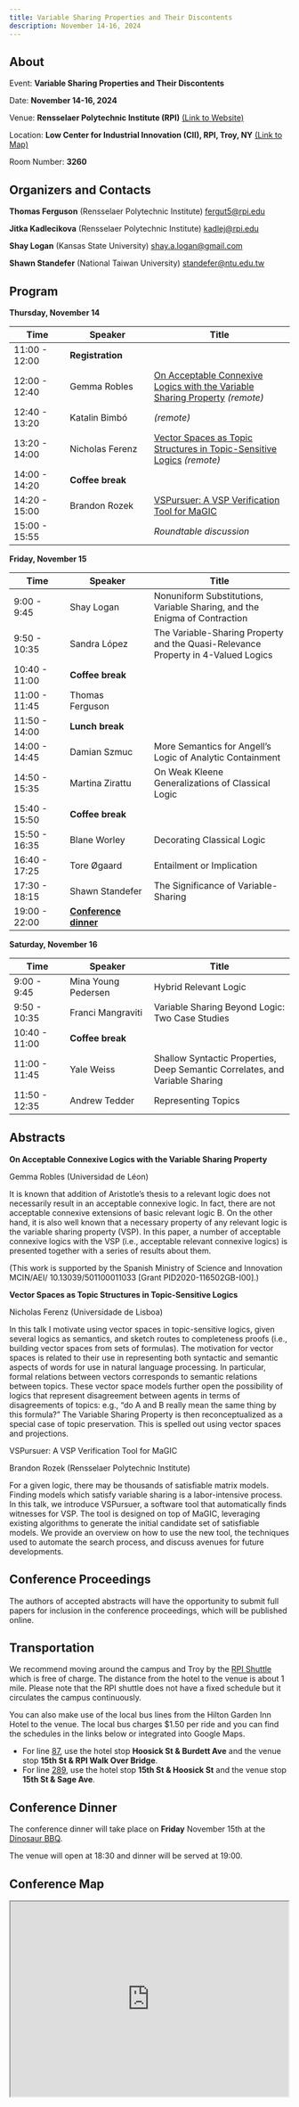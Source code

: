 ```yaml
---
title: Variable Sharing Properties and Their Discontents
description: November 14-16, 2024
---
```

## About
Event: **Variable Sharing Properties and Their Discontents**

Date: **November 14-16, 2024**

Venue: **Rensselaer Polytechnic Institute (RPI)** [(Link to Website)](https://www.rpi.edu/)

Location: **Low Center for Industrial Innovation (CII), RPI, Troy, NY** [(Link to Map)](https://www.google.com/maps/place/Low+Center+for+Industrial+Innovation/@42.7291622,-73.6786731,17z/data=!3m1!4b1!4m6!3m5!1s0x89de0fa0754f2517:0xc812ad6a8b0415a0!8m2!3d42.7291622!4d-73.6786731!16s%2Fm%2F027sqdl?entry=ttu&g_ep=EgoyMDI0MTAyMC4xIKXMDSoASAFQAw%3D%3D)

Room Number: **3260**

            
## Organizers and Contacts

**Thomas Ferguson** (Rensselaer Polytechnic Institute) fergut5@rpi.edu

**Jitka Kadlecikova** (Rensselaer Polytechnic Institute) kadlej@rpi.edu

**Shay Logan** (Kansas State University) shay.a.logan@gmail.com

**Shawn Standefer** (National Taiwan University) standefer@ntu.edu.tw


## Program

**Thursday, November 14**

| Time | Speaker | Title |
| --- | --- | --- |
| 11:00 - 12:00 | **Registration** | |
| 12:00 - 12:40 | Gemma Robles | [On Acceptable Connexive Logics with the Variable Sharing Property](#gemma) *(remote)* |
| 12:40 - 13:20 | Katalin Bimbó | *(remote)* |
| 13:20 - 14:00 | Nicholas Ferenz | [Vector Spaces as Topic Structures in Topic-Sensitive Logics](#nicholas) *(remote)* |
| 14:00 - 14:20 | **Coffee break** | |
| 14:20 - 15:00 | Brandon Rozek | [VSPursuer: A VSP Verification Tool for MaGIC](#brandon) |
| 15:00 - 15:55 | | *Roundtable discussion* | 


**Friday, November 15**

| Time | Speaker | Title |
| --- | --- | --- |
| 9:00 - 9:45 | Shay Logan | Nonuniform Substitutions, Variable Sharing, and the Enigma of Contraction |
| 9:50 - 10:35 | Sandra López | The Variable-Sharing Property and the Quasi-Relevance Property in 4-Valued Logics |
| 10:40 - 11:00 | **Coffee break** | |
| 11:00 - 11:45 | Thomas Ferguson | |
| 11:50 - 14:00 | **Lunch break**| |
| 14:00 - 14:45 | Damian Szmuc | More Semantics for Angell’s Logic of Analytic Containment |
| 14:50 - 15:35 | Martina Zirattu | On Weak Kleene Generalizations of Classical Logic |
| 15:40 - 15:50 | **Coffee break** | |
| 15:50 - 16:35 | Blane Worley | Decorating Classical Logic |
| 16:40 - 17:25 | Tore Øgaard | Entailment or Implication |
| 17:30 - 18:15 | Shawn Standefer| The Significance of Variable-Sharing |
| 19:00 - 22:00 | **[Conference dinner](#dinner)** | |


**Saturday, November 16**

| Time | Speaker | Title |
| --- | --- | --- |
| 9:00 - 9:45 | Mina Young Pedersen | Hybrid Relevant Logic |
| 9:50 - 10:35 | Franci Mangraviti | Variable Sharing Beyond Logic: Two Case Studies |
| 10:40 - 11:00 | **Coffee break** | |
| 11:00 - 11:45 | Yale Weiss | Shallow Syntactic Properties, Deep Semantic Correlates, and Variable Sharing |
| 11:50 - 12:35 | Andrew Tedder | Representing Topics |


## Abstracts

<a name="gemma"></a> **On Acceptable Connexive Logics with the Variable Sharing Property**

Gemma Robles (Universidad de Léon) 

It is known that addition of Aristotle’s thesis to a relevant logic does not necessarily result in an acceptable connexive logic. In fact, there are not acceptable connexive extensions of basic relevant logic B. On the other hand, it is also well known that a necessary property of any relevant logic is the variable sharing property (VSP). In this paper, a number of acceptable connexive logics with the VSP (i.e., acceptable relevant connexive logics) is presented together with a series of results about them. 

(This work is supported by the Spanish Ministry of Science and Innovation MCIN/AEI/ 10.13039/501100011033 [Grant PID2020-116502GB-I00].)


<a name="nicholas"></a> **Vector Spaces as Topic Structures in Topic-Sensitive Logics**

Nicholas Ferenz (Universidade de Lisboa)

In this talk I motivate using vector spaces in topic-sensitive logics, given several logics as semantics, and sketch routes to completeness proofs (i.e., building vector spaces from sets of formulas). The motivation for vector spaces is related to their use in representing both syntactic and semantic aspects of words for use in natural language processing. In particular, formal relations between vectors corresponds to semantic relations between topics. These vector space models further open the possibility of logics that represent disagreement between agents in terms of disagreements of topics: e.g., “do A and B really mean the same thing by this formula?” The
Variable Sharing Property is then reconceptualized as a special case of topic preservation. This is spelled out using vector spaces and projections.


<a name="brandon"></a> VSPursuer: A VSP Verification Tool for MaGIC

Brandon Rozek (Rensselaer Polytechnic Institute)

For a given logic, there may be thousands of satisfiable matrix models. Finding models which satisfy variable sharing is a labor-intensive process. In this talk, we introduce VSPursuer, a software tool that automatically finds witnesses for VSP. The tool is designed on top of MaGIC, leveraging existing algorithms to generate the initial candidate set of satisfiable models. We provide an overview on how to use the new tool, the techniques used to automate the search process, and discuss avenues for future developments.






## Conference Proceedings

The authors of accepted abstracts will have the opportunity to submit full papers for inclusion in the conference proceedings, which will be published online.

## Transportation

We recommend moving around the campus and Troy by the [RPI Shuttle](https://info.rpi.edu/rpi-parking-and-transportation/08/27/2024/campus-shuttle-service-hours-operation) which is free of charge. The distance from the hotel to the venue is about 1 mile. Please note that the RPI shuttle does not have a fixed schedule but it circulates the campus continuously.

You can also make use of the local bus lines from the Hilton Garden Inn Hotel to the venue. The local bus charges $1.50 per ride and you can find the schedules in the links below or integrated into Google Maps.
- For line [87](https://www.cdta.org/schedules-route-detail?route_id=87), use the hotel stop **Hoosick St & Burdett Ave** and the venue stop **15th St & RPI Walk Over Bridge**.
- For line [289](https://www.cdta.org/schedules-route-detail?route_id=87), use the hotel stop **15th St & Hoosick St** and the venue stop **15th St & Sage Ave**.


## <a name="dinner"></a> Conference Dinner

The conference dinner will take place on **Friday** November 15th at the [Dinosaur BBQ](https://dinosaurbarbque.com/locations/troy). 

The venue will open at 18:30 and dinner will be served at 19:00. 


## Conference Map 

<iframe src="https://www.google.com/maps/d/embed?mid=1ZXIjryVOQ0L2B1aJ1txSgvlS9hb_TlM&ehbc=2E312F" width="500" height="350"></iframe>


<style>

table th:first-of-type {
    width: 20%;
}
table th:nth-of-type(2) {
    width: 30%;
}

table th:nth-of-type(3) { width: 50%
}


              
header .project-name {
  font-size: 2.5rem;
}

header .project-tagline {
  display: none;
}

header .btn {
  display: none;
}
</style>
